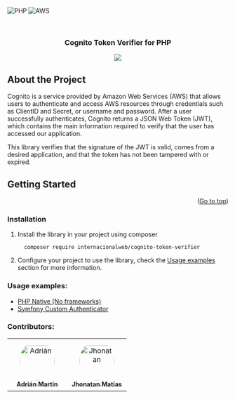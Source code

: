 <a name="readme-top"></a>
![PHP](https://img.shields.io/badge/PHP-777BB4?style=for-the-badge&logo=php&logoColor=white)
![AWS](https://img.shields.io/badge/AWS-232F3E?style=for-the-badge&logo=amazon-aws&logoColor=white)

<br />

<div align="center">
    <h3 align="center">Cognito Token Verifier for PHP</h3>
    <a href="https://codecov.io/github/Internacionalweb/cognito-token-verifier" > 
        <img src="https://codecov.io/github/Internacionalweb/cognito-token-verifier/branch/master/graph/badge.svg?token=LBZ4VRX3HT"/> 
    </a>
</div>

## About the Project

Cognito is a service provided by Amazon Web Services (AWS) that allows users to authenticate and access AWS resources through credentials such as ClientID and Secret, or username and password. After a user successfully authenticates, Cognito returns a JSON Web Token (JWT), which contains the main information required to verify that the user has accessed our application.

This library verifies that the signature of the JWT is valid, comes from a desired application, and that the token has not been tampered with or expired.

## Getting Started

<p align="right">(<a href="#readme-top">Go to top</a>)</p>

### Installation

1. Install the library in your project using composer

   ```
     composer require internacionalweb/cognito-token-verifier
   ```

2. Configure your project to use the library, check the [Usage examples](#usage-examples) section for more information.

### Usage examples:

- [PHP Native (No frameworks)](documents/php-native.md)
- [Symfony Custom Authenticator](documents/symfony-custom-authenticator.md)

### Contributors:

<table>
<tr>
    <td align="center" style="word-wrap: break-word; width: 120.0; height: 120.0">
        <a href=https://github.com/Pixelao>
            <img src=https://avatars.githubusercontent.com/u/8830376?v=4 width="80;"  style="border-radius:50%;align-items:center;justify-content:center;overflow:hidden;padding-top:10px" alt=Adrián Martín/>
            <br />
            <sub style="font-size:14px"><b>Adrián Martín</b></sub>
        </a>
    </td>
    <td align="center" style="word-wrap: break-word; width: 120.0; height: 120.0">
        <a href=https://github.com/seon22break>
            <img src=https://avatars.githubusercontent.com/u/36485771?v=4 width="80;"  style="border-radius:50%;align-items:center;justify-content:center;overflow:hidden;padding-top:10px" alt=Jhonatan Matías/>
            <br />
            <sub style="font-size:14px"><b>Jhonatan Matías</b></sub>
        </a>
    </td>
</tr>
</table>
